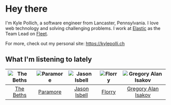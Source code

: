 # Hey there


I'm Kyle Pollich, a software engineer from Lancaster, Pennsylvania. I love web technology and solving challenging problems.
I work at [Elastic](https://www.elastic.co/) as the Team Lead on [Fleet](https://www.elastic.co/guide/en/fleet/current/fleet-overview.html).

For more, check out my personal site: https://kylepolli.ch

## What I'm listening to lately

<!-- begin artists -->
  |![The Beths](https://i.scdn.co/image/ab6761610000f178eb26b0d0de46b77e23675281)|![Paramore](https://i.scdn.co/image/ab6761610000f178b10c34546a4ca2d7faeb8865)|![Jason Isbell](https://i.scdn.co/image/ab6761610000f1789c4def51159843ebc3182b11)|![Florry](https://i.scdn.co/image/ab6761610000f1783242d4d712bd868840b22e2b)|![Gregory Alan Isakov](https://i.scdn.co/image/ab6761610000f1784528d0f9bb51b241561a16f3)|
  |:---:|:---:|:---:|:---:|:---:|
  |[The Beths](https://open.spotify.com/artist/7DjwIxbe8kpw4pqnzAMoin)|[Paramore](https://open.spotify.com/artist/74XFHRwlV6OrjEM0A2NCMF)|[Jason Isbell](https://open.spotify.com/artist/3Q8wgwyVVv0z4UEh1HB0KY)|[Florry](https://open.spotify.com/artist/5b1DzFl2lTpE9v5fjAZ9kn)|[Gregory Alan Isakov](https://open.spotify.com/artist/5sXaGoRLSpd7VeyZrLkKwt)|
<!-- end artists -->
